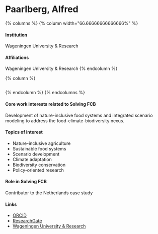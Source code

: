 # Paarlberg, Alfred

{% columns %}
{% column width="66.66666666666666%" %}
#### Institution

Wageningen University & Research

#### Affiliations

Wageningen University & Research
{% endcolumn %}

{% column %}
<figure><img src="https://raw.githubusercontent.com/Solving-FCB/docs/refs/heads/main/.img/paarlberg-a.webp" alt=""></figure>
{% endcolumn %}
{% endcolumns %}

#### Core work interests related to Solving FCB

Development of nature-inclusive food systems and integrated scenario modeling to address the food-climate-biodiversity nexus.

#### Topics of interest

* Nature-inclusive agriculture
* Sustainable food systems
* Scenario development
* Climate adaptation
* Biodiversity conservation
* Policy-oriented research

#### Role in Solving FCB

Contributor to the Netherlands case study

#### Links

* [ORCID](https://orcid.org/0009-0003-3269-8060)
* [ResearchGate](https://www.researchgate.net/profile/Alfred-Paarlberg)
* [Wageningen University & Research](https://www.wur.nl/en/persons/alfred-ajf-paarlberg.htm)
